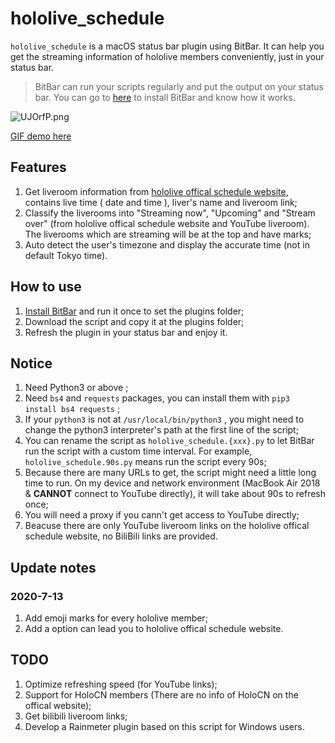 # hololive_schedule

`hololive_schedule` is a macOS status bar plugin using BitBar. It can help you get the streaming information of hololive members conveniently, just in your status bar.

> BitBar can run your scripts regularly and put the output on your status bar. You can go to [here](https://getbitbar.com/) to install BitBar and know how it works.

![UJOrfP.png](https://s1.ax1x.com/2020/07/13/UJOrfP.png)

[GIF demo here](https://s1.ax1x.com/2020/07/13/UJLbdA.gif)

## Features

1. Get liveroom information from [hololive offical schedule website](https://schedule.hololive.tv/lives/all), contains live time ( date and time ), liver's name and liveroom link;
2. Classify the liverooms into "Streaming now", "Upcoming" and "Stream over" (from hololive offical schedule website and YouTube liveroom). The liverooms which are streaming will be at the top and have marks;
3. Auto detect the user's timezone and display the accurate time (not in default Tokyo time).

## How to use

1. [Install BitBar](https://getbitbar.com/) and run it once to set the plugins folder;
2. Download the script and copy it at the plugins folder;
3. Refresh the plugin in your status bar and enjoy it.

## Notice

1. Need Python3 or above ;
2. Need `bs4` and `requests` packages, you can install them with `pip3 install bs4 requests` ;
3. If your `python3` is not at `/usr/local/bin/python3` , you might need to change the python3 interpreter's path at the first line of the script;
4. You can rename the script as `hololive_schedule.{xxx}.py` to let BitBar run the script with a custom time interval. For example, `hololive_schedule.90s.py` means run the script every 90s;
5. Because there are many URLs to get, the script might need a little long time to run. On my device and network environment (MacBook Air 2018 & **CANNOT** connect to YouTube directly), it will take about 90s to refresh once;
6. You will need a proxy if you cann't get access to YouTube directly;
7. Beacuse there are only YouTube liveroom links on the hololive offical schedule website, no BiliBili links are provided.

## Update notes

### 2020-7-13

1. Add emoji marks for every hololive member;
2. Add a option can lead you to hololive offical schedule website.

## TODO

1. Optimize refreshing speed (for YouTube links);
2. Support for HoloCN members (There are no info of HoloCN on the offical website);
3. Get bilibili liveroom links;
4. Develop a Rainmeter plugin based on this script for Windows users.